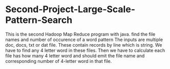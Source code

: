 # Second-Project-Large-Scale-Pattern-Search
This is the second Hadoop Map Reduce program with java.
find the file names and number of occurence of a word pattern
The inputs are multiple doc, docs, txt or dat file. These contain records by line which is string. 
We have to find any 4 letter word in these files. 
Then we have to calculate each file has how many 4 letter word and should emit the file name and corresponding number of 4-letter word in that file.
